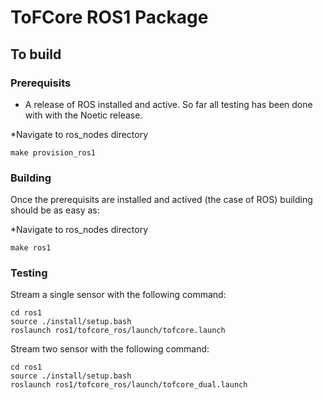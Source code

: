 # ToFCore ROS1 Package

## To build

### Prerequisits

- A release of ROS installed and active. So far all testing has been done with with the Noetic release.

*Navigate to ros_nodes directory
  ```
  make provision_ros1
  ```

### Building

Once the prerequisits are installed and actived (the case of ROS) building should be as easy as: 

*Navigate to ros_nodes directory
```
make ros1
```

### Testing

Stream a single sensor with the following command:
```
cd ros1
source ./install/setup.bash
roslaunch ros1/tofcore_ros/launch/tofcore.launch 
```

Stream two sensor with the following command:
```
cd ros1
source ./install/setup.bash
roslaunch ros1/tofcore_ros/launch/tofcore_dual.launch 
```